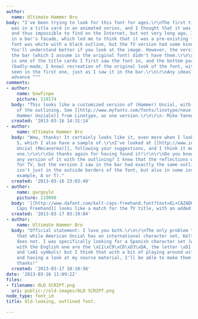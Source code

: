 ```yaml
---
author:
  name: Ultimate Hammer Bro
body: "I've been trying to look for this font for ages.\r\nThe first time I saw it
  was in a title card in an animated series, and I thought that it was custom made,
  and thus impossible to find on the Internet, but not very long ago, I found it used
  in a bar's facade, which led me to think that it was a pre-existing font.\r\n\r\nThe
  font was white with a black outline, but the TV version had some kind of \"reflections\".
  You'll understand better if you look at the image. However, the version I saw in
  the bar (which I assume is the original font) didn't have them.\r\n\r\nThe top image
  is one of the title cards I first saw the font in, and the bottom part is my own
  (badly-made, I know) recreation of the original look of the font, without the \"reflections\"
  seen in the first one, just as I saw it in the bar.\r\n\r\nAny ideas? Thanks in
  advance ^^"
comments:
- author:
    name: bowfinpw
    picture: 110174
  body: "This looks like a customized version of (Hammer) Uncial, with the addition
    of the outlining. See [[http://www.myfonts.com/fonts/linotype/neue-hammer-unziale/|Neue
    Hammer Unziale]] from Linotype, as one version.\r\n\r\n- Mike Yanega"
  created: '2013-03-16 14:31:14'
- author:
    name: Ultimate Hammer Bro
  body: "Wow, thanks! It certainly looks like it, even more when I look at number
    5, which I also have a sample of.\r\nI've looked at [[http://www.identifont.com/show?BDR|American
    Uncial (Mecanorma)]], following your suggestions, and I think it must be this
    one.\r\n\r\nSo thanks again for having found it!\r\n\r\nDo you know if there is
    any version of it with the outlining? I know that the reflections were custom-made
    for TV, but the version I saw in the bar had exactly the same outlining, which
    isn't just in the outside borders of the font, but also in some inside parts (for
    example, A or T)."
  created: '2013-03-16 23:03:49'
- author:
    name: gargoyle
    picture: 110090
  body: '[[http://www.dafont.com/kelt-caps-freehand.font?text=EL+CAZADOR+DE+PIRATAS|Kelt
    Caps Freehand]] looks like a match for the TV title, with an added outline/shadow.'
  created: '2013-03-17 03:19:04'
- author:
    name: Ultimate Hammer Bro
  body: "Official statement: I love you both.\r\n\r\nThe only problem there is is
    that while American Uncial has an international character set, Kelt Caps Freehand
    does not. I was specifically looking for a Spanish character set (whose only differences
    with the English one are the \xC1\xC9\xCD\xD3\xDA, the letter \xD1 and the \xBF
    and \xA1 symbols) but I think that with a bit of playing around with the font
    and having a look at my source material, I'll be able to make them.\r\n\r\nAgain,
    thanks!"
  created: '2013-03-17 10:10:56'
date: '2013-03-16 11:09:22'
files:
- filename: OLD SCRIPT.png
  uri: public://old-images/OLD SCRIPT.png
node_type: font_id
title: Old-looking, outlined font.

---
```

